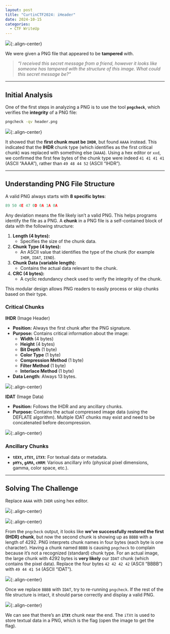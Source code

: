 ```yaml
---
layout: post
title: "CurtinCTF2024: iHeader"
date: 2024-10-15
categories:
  - CTF WriteUp
---
```


![](https://raw.githubusercontent.com/faridarif/faridarif.github.io/master/pictures/iHeader1.png){:.align-center}

We were given a PNG file that appeared to be **tampered** with.

> *“I received this secret message from a friend, however it looks like someone has tampered with the structure of this image. What could this secret message be?”*

---
## **Initial Analysis**

One of the first steps in analyzing a PNG is to use the tool **`pngcheck`**, which verifies the **integrity** of a PNG file:
```bash
pngcheck -qv header.png
```

![](https://raw.githubusercontent.com/faridarif/faridarif.github.io/master/pictures/iHeader2.png){:.align-center}

It showed that the **first chunk must be `IHDR`**, but found `AAAA` instead. This indicated that the **IHDR** chunk type (which identifies as the first critical chunk) was replaced with something else (`AAAA`). Using a hex editor or `xxd`, we confirmed the first few bytes of the chunk type were indeed `41 41 41 41` (ASCII “AAAA”), rather than `49 48 44 52` (ASCII “IHDR”).

---
## **Understanding PNG File Structure**

A valid PNG always starts with **8 specific bytes**:
```python
89 50 4E 47 0D 0A 1A 0A
```
Any deviation means the file likely isn’t a valid PNG. This helps programs identify the file as a PNG. A **chunk** in a PNG file is a self-contained block of data with the following structure:

1. **Length (4 bytes):**
    - Specifies the size of the chunk data.
2. **Chunk Type (4 bytes):**
    - An ASCII value that identifies the type of the chunk (for example `IHDR`, `IDAT`, `IEND`).
3. **Chunk Data (variable length):**
    - Contains the actual data relevant to the chunk.
4. **CRC (4 bytes):**
    - A cyclic redundancy check used to verify the integrity of the chunk.

This modular design allows PNG readers to easily process or skip chunks based on their type.
### **Critical Chunks**

**IHDR** (Image Header)
- **Position:** Always the first chunk after the PNG signature.
- **Purpose:** Contains critical information about the image:
    - **Width** (4 bytes)
    - **Height** (4 bytes)
    - **Bit Depth** (1 byte)
    - **Color Type** (1 byte)
    - **Compression Method** (1 byte)
    - **Filter Method** (1 byte)
    - **Interlace Method** (1 byte)
- **Data Length:** Always 13 bytes.

![](https://raw.githubusercontent.com/faridarif/faridarif.github.io/master/pictures/iHeader3.png){:.align-center}

**IDAT** (Image Data)
- **Position:** Follows the IHDR and any ancillary chunks.
- **Purpose:** Contains the actual compressed image data (using the DEFLATE algorithm). Multiple IDAT chunks may exist and need to be concatenated before decompression.

![](https://raw.githubusercontent.com/faridarif/faridarif.github.io/master/pictures/iHeader4.png){:.align-center}

### **Ancillary Chunks**

- **`tEXt`, `zTXt`, `iTXt`**: For textual data or metadata.
- **`pHYs`, `gAMA`, `cHRM`**: Various ancillary info (physical pixel dimensions, gamma, color space, etc.).


---

## **Solving The Challenge**

Replace `AAAA` with `IHDR` using hex editor.

![](https://raw.githubusercontent.com/faridarif/faridarif.github.io/master/pictures/iHeader5.png){:.align-center}

![](https://raw.githubusercontent.com/faridarif/faridarif.github.io/master/pictures/iHeader6.png){:.align-center}

From the `pngcheck` output, it looks like **we’ve successfully restored the first (IHDR) chunk**, but now the second chunk is showing up as `BBBB` with a length of 4292. PNG interprets chunk names in four bytes (each byte is one character). Having a chunk named `BBBB` is causing `pngcheck` to complain because it’s not a recognized (standard) chunk type. For an actual image, the large chunk with 4292 bytes is **very likely** our `IDAT` chunk (which contains the pixel data). Replace the four bytes `42 42 42 42` (ASCII “BBBB”) with `49 44 41 54` (ASCII “IDAT”).

![](https://raw.githubusercontent.com/faridarif/faridarif.github.io/master/pictures/iHeader7.png){:.align-center}

Once we replace `BBBB` with `IDAT`, try to re-running `pngcheck`. If the rest of the file structure is intact, it should parse correctly and display a valid PNG.

![](https://raw.githubusercontent.com/faridarif/faridarif.github.io/master/pictures/iHeader8.png){:.align-center}

We can see that there’s an **`iTXt`** chunk near the end. The `iTXt` is used to store textual data in a PNG, which is the flag (open the image to get the flag).

